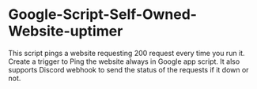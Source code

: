 # Google-Script-Self-Owned-Website-uptimer
This script pings a website requesting 200 request every time you run it. Create a trigger to Ping the website always in Google app script. It also supports Discord webhook to send the status of the requests if it down or not.
